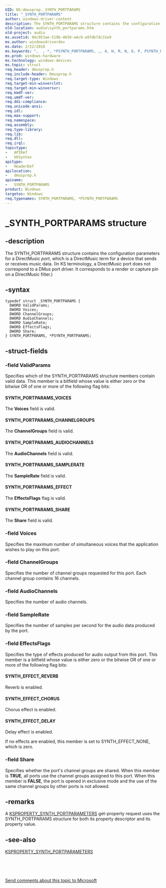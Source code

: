 ```yaml
---
UID: NS:dmusprop._SYNTH_PORTPARAMS
title: "_SYNTH_PORTPARAMS"
author: windows-driver-content
description: The SYNTH_PORTPARAMS structure contains the configuration parameters for a DirectMusic port, which is a DirectMusic term for a device that sends or receives music data.
old-location: audio\synth_portparams.htm
old-project: audio
ms.assetid: 94c953ae-519b-4659-a4c9-a97db7dc31e9
ms.author: windowsdriverdev
ms.date: 2/22/2018
ms.keywords: ",  , *, *PSYNTH_PORTPARAMS, ,, A, H, M, N, O, P, PSYNTH_PORTPARAMS, PSYNTH_PORTPARAMS structure pointer [Audio Devices], R, S, SYNTH_PORTPARAMS, SYNTH_PORTPARAMS structure [Audio Devices], T, Y, _, _SYNTH_PORTPARAMS, aud-prop_33f03864-8052-4dff-9613-1e8046450d16.xml, audio.synth_portparams, dmusprop/PSYNTH_PORTPARAMS, dmusprop/SYNTH_PORTPARAMS"
ms.prod: windows-hardware
ms.technology: windows-devices
ms.topic: struct
req.header: dmusprop.h
req.include-header: Dmusprop.h
req.target-type: Windows
req.target-min-winverclnt: 
req.target-min-winversvr: 
req.kmdf-ver: 
req.umdf-ver: 
req.ddi-compliance: 
req.unicode-ansi: 
req.idl: 
req.max-support: 
req.namespace: 
req.assembly: 
req.type-library: 
req.lib: 
req.dll: 
req.irql: 
topictype:
-	APIRef
-	kbSyntax
apitype:
-	HeaderDef
apilocation:
-	dmusprop.h
apiname:
-	SYNTH_PORTPARAMS
product: Windows
targetos: Windows
req.typenames: SYNTH_PORTPARAMS, *PSYNTH_PORTPARAMS
---
```


# _SYNTH_PORTPARAMS structure


## -description


The SYNTH_PORTPARAMS structure contains the configuration parameters for a DirectMusic <i>port</i>, which is a DirectMusic term for a device that sends or receives music data. (In KS terminology, a DirectMusic port does not correspond to a DMus port driver. It corresponds to a render or capture pin on a DirectMusic filter.)


## -syntax


````
typedef struct _SYNTH_PORTPARAMS {
  DWORD ValidParams;
  DWORD Voices;
  DWORD ChannelGroups;
  DWORD AudioChannels;
  DWORD SampleRate;
  DWORD EffectsFlags;
  DWORD Share;
} SYNTH_PORTPARAMS, *PSYNTH_PORTPARAMS;
````


## -struct-fields




### -field ValidParams

Specifies which of the SYNTH_PORTPARAMS structure members contain valid data. This member is a bitfield whose value is either zero or the bitwise OR of one or more of the following flag bits:





#### SYNTH_PORTPARAMS_VOICES

The <b>Voices</b> field is valid.



#### SYNTH_PORTPARAMS_CHANNELGROUPS

The <b>ChannelGroups</b> field is valid.



#### SYNTH_PORTPARAMS_AUDIOCHANNELS

The <b>AudioChannels</b> field is valid.



#### SYNTH_PORTPARAMS_SAMPLERATE

The <b>SampleRate</b> field is valid.



#### SYNTH_PORTPARAMS_EFFECT

The <b>EffectsFlags</b> flag is valid.



#### SYNTH_PORTPARAMS_SHARE

The <b>Share</b> field is valid.


### -field Voices

Specifies the maximum number of simultaneous voices that the application wishes to play on this port.


### -field ChannelGroups

Specifies the number of channel groups requested for this port. Each channel group contains 16 channels.


### -field AudioChannels

Specifies the number of audio channels.


### -field SampleRate

Specifies the number of samples per second for the audio data produced by the port.


### -field EffectsFlags

Specifies the type of effects produced for audio output from this port. This member is a bitfield whose value is either zero or the bitwise OR of one or more of the following flag bits:





#### SYNTH_EFFECT_REVERB

Reverb is enabled.



#### SYNTH_EFFECT_CHORUS

Chorus effect is enabled.



#### SYNTH_EFFECT_DELAY

Delay effect is enabled.

If no effects are enabled, this member is set to SYNTH_EFFECT_NONE, which is zero.


### -field Share

Specifies whether the port's channel groups are shared. When this member is <b>TRUE</b>, all ports use the channel groups assigned to this port. When this member is <b>FALSE</b>, the port is opened in exclusive mode and the use of the same channel groups by other ports is not allowed.


## -remarks



A <a href="https://msdn.microsoft.com/library/windows/hardware/ff537405">KSPROPERTY_SYNTH_PORTPARAMETERS</a> get-property request uses the SYNTH_PORTPARAMS structure for both its property descriptor and its property value.




## -see-also

<a href="https://msdn.microsoft.com/library/windows/hardware/ff537405">KSPROPERTY_SYNTH_PORTPARAMETERS</a>



 

 

<a href="mailto:wsddocfb@microsoft.com?subject=Documentation%20feedback [audio\audio]:%20SYNTH_PORTPARAMS structure%20 RELEASE:%20(2/22/2018)&amp;body=%0A%0APRIVACY STATEMENT%0A%0AWe use your feedback to improve the documentation. We don't use your email address for any other purpose, and we'll remove your email address from our system after the issue that you're reporting is fixed. While we're working to fix this issue, we might send you an email message to ask for more info. Later, we might also send you an email message to let you know that we've addressed your feedback.%0A%0AFor more info about Microsoft's privacy policy, see http://privacy.microsoft.com/en-us/default.aspx." title="Send comments about this topic to Microsoft">Send comments about this topic to Microsoft</a>

